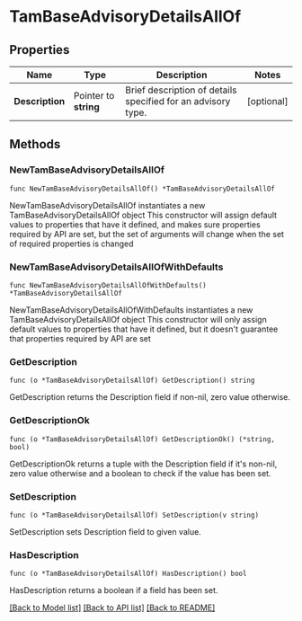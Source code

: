 # TamBaseAdvisoryDetailsAllOf

## Properties

Name | Type | Description | Notes
------------ | ------------- | ------------- | -------------
**Description** | Pointer to **string** | Brief description of details specified for an advisory type. | [optional] 

## Methods

### NewTamBaseAdvisoryDetailsAllOf

`func NewTamBaseAdvisoryDetailsAllOf() *TamBaseAdvisoryDetailsAllOf`

NewTamBaseAdvisoryDetailsAllOf instantiates a new TamBaseAdvisoryDetailsAllOf object
This constructor will assign default values to properties that have it defined,
and makes sure properties required by API are set, but the set of arguments
will change when the set of required properties is changed

### NewTamBaseAdvisoryDetailsAllOfWithDefaults

`func NewTamBaseAdvisoryDetailsAllOfWithDefaults() *TamBaseAdvisoryDetailsAllOf`

NewTamBaseAdvisoryDetailsAllOfWithDefaults instantiates a new TamBaseAdvisoryDetailsAllOf object
This constructor will only assign default values to properties that have it defined,
but it doesn't guarantee that properties required by API are set

### GetDescription

`func (o *TamBaseAdvisoryDetailsAllOf) GetDescription() string`

GetDescription returns the Description field if non-nil, zero value otherwise.

### GetDescriptionOk

`func (o *TamBaseAdvisoryDetailsAllOf) GetDescriptionOk() (*string, bool)`

GetDescriptionOk returns a tuple with the Description field if it's non-nil, zero value otherwise
and a boolean to check if the value has been set.

### SetDescription

`func (o *TamBaseAdvisoryDetailsAllOf) SetDescription(v string)`

SetDescription sets Description field to given value.

### HasDescription

`func (o *TamBaseAdvisoryDetailsAllOf) HasDescription() bool`

HasDescription returns a boolean if a field has been set.


[[Back to Model list]](../README.md#documentation-for-models) [[Back to API list]](../README.md#documentation-for-api-endpoints) [[Back to README]](../README.md)


